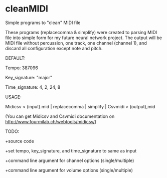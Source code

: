 # cleanMIDI
Simple programs to "clean" MIDI file

These programs (replacecomma & simplify) were created to parsing MIDI file into simple form for my future neural network project. The output will be MIDI file without percussion, one track, one channel (channel 1), and discard all configuration except note and pitch.

DEFAULT:

Tempo: 387096

Key_signature: "major"

Time_signature: 4, 2, 24, 8 

USAGE:

Midicsv < (input).mid | replacecomma | simplify | Csvmidi > (output),mid

(You can get Midicsv and Csvmidi documentation on http://www.fourmilab.ch/webtools/midicsv/)

TODO:

+source code

+set tempo, key_signature, and time_signature to same as input

+command line argument for channel options (single/multiple)

+command line argument for volume options (single/multiple)